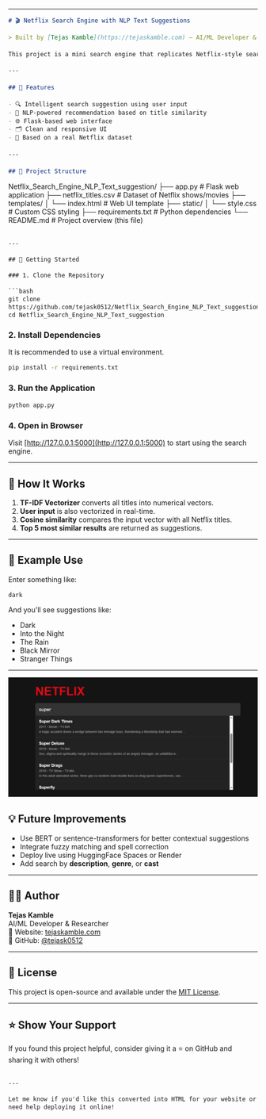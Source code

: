
---

```markdown
# 🎬 Netflix Search Engine with NLP Text Suggestions

> Built by [Tejas Kamble](https://tejaskamble.com) – AI/ML Developer & Researcher | GitHub: [@tejask0512](https://github.com/tejask0512)

This project is a mini search engine that replicates Netflix-style search suggestions using Natural Language Processing. It uses **TF-IDF vectorization** and **cosine similarity** to return the most relevant titles based on user input.

---

## 📌 Features

- 🔍 Intelligent search suggestion using user input
- 🧠 NLP-powered recommendation based on title similarity
- 🌐 Flask-based web interface
- 🗂️ Clean and responsive UI
- 📄 Based on a real Netflix dataset

---

## 📂 Project Structure

```
Netflix_Search_Engine_NLP_Text_suggestion/
├── app.py                  # Flask web application
├── netflix_titles.csv      # Dataset of Netflix shows/movies
├── templates/
│   └── index.html          # Web UI template
├── static/
│   └── style.css           # Custom CSS styling
├── requirements.txt        # Python dependencies
└── README.md               # Project overview (this file)
```

---

## 🚀 Getting Started

### 1. Clone the Repository

```bash
git clone https://github.com/tejask0512/Netflix_Search_Engine_NLP_Text_suggestion.git
cd Netflix_Search_Engine_NLP_Text_suggestion
```

### 2. Install Dependencies

It is recommended to use a virtual environment.

```bash
pip install -r requirements.txt
```

### 3. Run the Application

```bash
python app.py
```

### 4. Open in Browser

Visit [http://127.0.0.1:5000](http://127.0.0.1:5000) to start using the search engine.

---

## 🧠 How It Works

1. **TF-IDF Vectorizer** converts all titles into numerical vectors.
2. **User input** is also vectorized in real-time.
3. **Cosine similarity** compares the input vector with all Netflix titles.
4. **Top 5 most similar results** are returned as suggestions.

---

## 📝 Example Use

Enter something like:

```
dark
```

And you'll see suggestions like:

- Dark
- Into the Night
- The Rain
- Black Mirror
- Stranger Things

---
[![Watch the Demo](preview.png)](https://drive.google.com/file/d/1MRHpqmi39YexdbfXPVaHLS66k6OjgcEg/view?usp=sharing)


## 💡 Future Improvements

- Use BERT or sentence-transformers for better contextual suggestions
- Integrate fuzzy matching and spell correction
- Deploy live using HuggingFace Spaces or Render
- Add search by **description**, **genre**, or **cast**

---

## 👨‍💻 Author

**Tejas Kamble**  
AI/ML Developer & Researcher  
🔗 Website: [tejaskamble.com](https://tejaskamble.com)  
🐙 GitHub: [@tejask0512](https://github.com/tejask0512)

---

## 📄 License

This project is open-source and available under the [MIT License](LICENSE).

---

## ⭐️ Show Your Support

If you found this project helpful, consider giving it a ⭐️ on GitHub and sharing it with others!

```

---

Let me know if you'd like this converted into HTML for your website or need help deploying it online!
